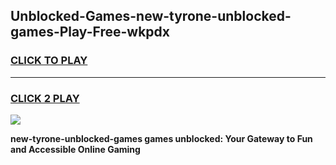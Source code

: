 
## Unblocked-Games-new-tyrone-unblocked-games-Play-Free-wkpdx
<h3>
<a href="https://premium76.site?title=new-tyrone-unblocked-games&ref=10A">CLICK TO PLAY</a></h3>
<hr>

<h3>
<a href="https://premium76.site?title=new-tyrone-unblocked-games&ref=10A">CLICK 2 PLAY</a>
  
</h3>

<a href="https://premium76.site?title=new-tyrone-unblocked-games&ref=10A"><img src="https://clearcache.store/games.png"></a>


**new-tyrone-unblocked-games games unblocked: Your Gateway to Fun and Accessible Online Gaming**
